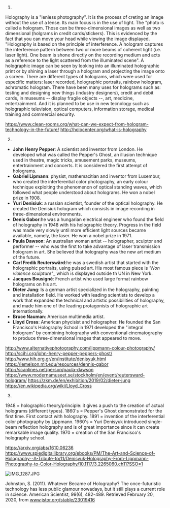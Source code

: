 1. 
Holography is a "lenless photography". It is the process of creting an image without the use of a lense. Its main focus is in the use of light. The "photo is called a hologram. Those can be three-dimensional images as well as two dimensional (holgrams in credit cards/stickers). This is evidenced by the fact that you can move your head while viewing the image displayed. 
"Holography is based on the principle of interference. A hologram captures the interference pattern between two or more beams of coherent light (i.e. laser light). One beam is shone directly on the recording medium and acts as a reference to the light scattered from the illuminated scene". 
A holographic image can be seen by looking into an illuminated holographic print or by shining a laser through a hologram and projecting the image onto a screen. 
There are different types of holograms, which were used for especific matters: laser recorded, holographic portraits, rainbow hologram, achromatic hologram. 
There have been many uses for holograms such as: testing and designing new things (industry designers), credit and debit cards, in museums -- display fragile objects --, art, medicine, entertrainment. And it is planned to be use in new tecnology such as holographic television, optical computers, information storage, medical training and commercial security.

https://www.clean-rooms.org/what-can-we-expect-from-hologram-technology-in-the-future/
http://holocenter.org/what-is-holography

2. 
- **John Henry Pepper**: A scientist and inventor from London. He developed what was called the Pepper's Ghost, an illusion technique used in theatre, magic tricks, amusement parks, museums, entertrainment and concerts. It is considered the first attempt of holograms. 
- **Gabriel Lipmann**: physist, mathemacitian and inventor from Luxembur, who created the interferential color photography, an early colour technique exploiting the phenomenon of optical standing waves, which followed what people understood about holograms. He won a nobel prize in 1908.
- **Yuri Denisiuk**: a russian scientist, founder of the optical holography. He created the Denisiuk hologram which consists in image recording in three-dimensional environments.
- **Denis Gabor**:he was a hungarian electrical engineer who found the field of holography in 1948 with his holographic theory. Progress in the field was made very slowly until more efficient light sources became available, namely, the laser. He won a nobel prize in 1971. 
- **Paula Dawson**: An australian woman artist -- holographer, sculptor and performer -- who was the first to take advantage of laser transmission hologram in art. She believed that holography was the new art medium of the future.
- **Carl Fredik Reuterswärd**:he was a swedish artist that started with the holographic portraits, using pulsed art. His most famous piece is _"Non violence sculpture"__  which is displayed outside th UN in New York. 
- **Jacques Bousigné**: French artist who used large format rainbow holograms on his art. 
- **Dieter Jung**: Is a german artist specialized in the holography, painting and installation field. He worked with leading scientists to develop a work that expanded the technical and artistic possibilities of holography, and made him one of the leading protagonists of holographic art internationally.
- **Bruce Nauman**: American multimedia artist. 
- **Lloyd Cross**: American phycisist and holographer. He founded the San Francisco's Holography School in 1971 developed the "integral hologram" by combining holography with conventional cinematography to produce three-dimensional images that appeared to move. 

http://www.alternativephotography.com/lippmann-colour-photography/
http://scihi.org/john-henry-pepper-peppers-ghost/
http://www.hih.org.gr/en/institute/denisyuk.html
https://lemelson.mit.edu/resources/dennis-gabor
http://scanlines.net/person/paula-dawson
https://www.modernamuseet.se/stockholm/en/event/reutersward-hologram/
https://zkm.de/en/exhibition/2019/02/dieter-jung
https://en.wikipedia.org/wiki/Lloyd_Cross

3. 
1948 = holographic theory/principle: it gives a push to the creation of actual holograms (different types).
1860's = Pepper's Ghost demonstrated for the first time. First contact with holography.
1891 = invention of the interferential color photography by Lippmann. 
1960's = Yuri Denisyuk introduced single-beam reflection holography and is of great importance since it can create remarkable image quality.
1970 = creation of the San Francisco's holography school. 

https://arxiv.org/abs/1610.06236
https://www.spiedigitallibrary.org/ebooks/PM/The-Art-and-Science-of-Holography--A-Tribute-to/11/Denisyuk-Holography-From-Lippmann-Photography-to-Color-Holography/10.1117/3.2265060.ch11?SSO=1

![IMG_1287.JPG]({{site.baseurl}}/IMG_1287.JPG)


Johnston, S. (2011). Whatever Became of Holography? The once-futuristic technology has less public glamour nowadays, but it still plays a current role in science. American Scientist, 99(6), 482-489. Retrieved February 20, 2020, from www.jstor.org/stable/23019416
